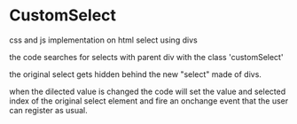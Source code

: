 # CustomSelect
css and js implementation on html select using divs

the code searches for selects with parent div with the class 'customSelect'

the original select gets hidden behind the new "select" made of divs.

when the dilected value is changed the code will set the value and selected index of the original select element and fire an onchange event that the user can register as usual.
